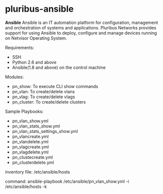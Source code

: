 # pluribus-ansible

**Ansible**
Ansible is an IT automation platform for configuration, management and orchestration of systems and applications. Pluribus Networks provides support for using Ansible to deploy, configure and manage devices running on Netvisor Operating System. 

Requirements:
- SSH
- Python 2.6 and above
- Ansible(1.8 and above) on the control machine

Modules:
- pn_show: To execute CLI show commands
- pn_vlan: To create/delete vlans
- pn_vlag: To create/delete vlags
- pn_cluster: To create/delete clusters


Sample Playbooks:
- pn_vlan_show.yml
- pn_vlan_stats_show.yml
- pn_vlan_stats_settings_show.yml
- pn_vlancreate.yml
- pn_vlandelete.yml
- pn_vlagcreate.yml
- pn_vlagdelete.yml
- pn_clustecreate.yml
- pn_clusterdelete.yml



inventory file: /etc/ansible/hosts

command: ansible-playbook /etc/ansible/pn_vlan_show.yml -i /etc/ansible/hosts -k

